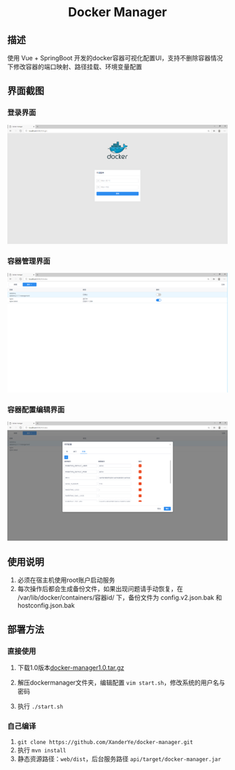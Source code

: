 <h1 align="center">Docker Manager</h1>

## 描述

使用 Vue + SpringBoot 开发的docker容器可视化配置UI，支持不删除容器情况下修改容器的端口映射、路径挂载、环境变量配置

## 界面截图

### 登录界面

![登录界面](https://raw.githubusercontent.com/XanderYe/docker-manager/1.0/login.png)

### 容器管理界面

![容器管理界面](https://raw.githubusercontent.com/XanderYe/docker-manager/1.0/main.png)

### 容器配置编辑界面

![容器配置编辑界面](https://raw.githubusercontent.com/XanderYe/docker-manager/1.0/edit.png)

## 使用说明

1. 必须在宿主机使用root账户启动服务
2. 每次操作后都会生成备份文件，如果出现问题请手动恢复，在 /var/lib/docker/containers/容器id/ 下，备份文件为 config.v2.json.bak 和 hostconfig.json.bak

## 部署方法

### 直接使用

1. 下载1.0版本[docker-manager1.0.tar.gz](https://github.com/XanderYe/docker-manager/releases/download/1.0/dockermanager1.0.tar.gz)

2. 解压dockermanager文件夹，编辑配置 `vim start.sh`，修改系统的用户名与密码

3. 执行 `./start.sh`

### 自己编译

1. `git clone https://github.com/XanderYe/docker-manager.git`
2. 执行 `mvn install`
3. 静态资源路径：`web/dist`，后台服务路径 `api/target/docker-manager.jar`
